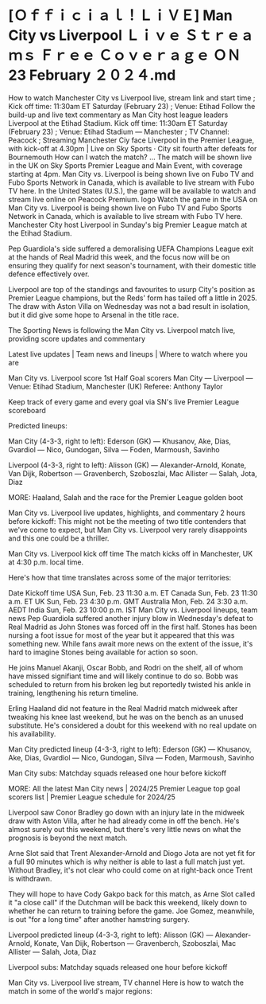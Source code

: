 # [Ｏｆｆｉｃｉａｌ！ＬｉＶＥ] Man City vs Liverpool Ｌｉｖｅ Ｓｔｒｅａｍｓ Ｆｒｅｅ Ｃｏｖｅｒａｇｅ ＯＮ 23 February ２０２４.md
How to watch Manchester City vs Liverpool live, stream link and start time ; Kick off time: 11:30am ET Saturday (February 23) ; Venue: Etihad
Follow the build-up and live text commentary as Man City host league leaders Liverpool at the Etihad Stadium.
Kick off time: 11:30am ET Saturday (February 23) ; Venue: Etihad Stadium — Manchester ; TV Channel: Peacock ; Streaming
Manchester Ciy face Liverpool in the Premier League, with kick-off at 4.30pm | Live on Sky Sports · City sit fourth after defeats for Bournemouth
How can I watch the match? ... The match will be shown live in the UK on Sky Sports Premier League and Main Event, with coverage starting at 4pm.
Man City vs. Liverpool is being shown live on Fubo TV and Fubo Sports Network in Canada, which is available to live stream with Fubo TV here.
In the United States (U.S.), the game will be available to watch and stream live online on Peacock Premium. logo Watch the game in the USA on 
Man City vs. Liverpool is being shown live on Fubo TV and Fubo Sports Network in Canada, which is available to live stream with Fubo TV here. Manchester City host Liverpool in Sunday's big Premier League match at the Etihad Stadium.

Pep Guardiola's side suffered a demoralising UEFA Champions League exit at the hands of Real Madrid this week, and the focus now will be on ensuring they qualify for next season's tournament, with their domestic title defence effectively over.

Liverpool are top of the standings and favourites to usurp City's position as Premier League champions, but the Reds' form has tailed off a little in 2025. The draw with Aston Villa on Wednesday was not a bad result in isolation, but it did give some hope to Arsenal in the title race.

The Sporting News is following the Man City vs. Liverpool match live, providing score updates and commentary

Latest live updates | Team news and lineups | Where to watch where you are

Man City vs. Liverpool score 1st Half Goal scorers Man City — Liverpool — Venue: Etihad Stadium, Manchester (UK) Referee: Anthony Taylor

Keep track of every game and every goal via SN's live Premier League scoreboard

Predicted lineups:

Man City (4-3-3, right to left): Ederson (GK) — Khusanov, Ake, Dias, Gvardiol — Nico, Gundogan, Silva — Foden, Marmoush, Savinho

Liverpool (4-3-3, right to left): Alisson (GK) — Alexander-Arnold, Konate, Van Dijk, Robertson — Gravenberch, Szoboszlai, Mac Allister — Salah, Jota, Diaz

MORE: Haaland, Salah and the race for the Premier League golden boot

Man City vs. Liverpool live updates, highlights, and commentary 2 hours before kickoff: This might not be the meeting of two title contenders that we've come to expect, but Man City vs. Liverpool very rarely disappoints and this one could be a thriller.

Man City vs. Liverpool kick off time The match kicks off in Manchester, UK at 4:30 p.m. local time.

Here's how that time translates across some of the major territories:

Date	Kickoff time
USA Sun, Feb. 23 11:30 a.m. ET Canada Sun, Feb. 23 11:30 a.m. ET UK Sun, Feb. 23 4:30 p.m. GMT Australia Mon, Feb. 24 3:30 a.m. AEDT India Sun, Feb. 23 10:00 p.m. IST Man City vs. Liverpool lineups, team news Pep Guardiola suffered another injury blow in Wednesday's defeat to Real Madrid as John Stones was forced off in the first half. Stones has been nursing a foot issue for most of the year but it appeared that this was something new. While fans await more news on the extent of the issue, it's hard to imagine Stones being available for action so soon.

He joins Manuel Akanji, Oscar Bobb, and Rodri on the shelf, all of whom have missed signifiant time and will likely continue to do so. Bobb was scheduled to return from his broken leg but reportedly twisted his ankle in training, lengthening his return timeline.

Erling Haaland did not feature in the Real Madrid match midweek after tweaking his knee last weekend, but he was on the bench as an unused substitute. He's considered a doubt for this weekend with no real update on his availability.

Man City predicted lineup (4-3-3, right to left): Ederson (GK) — Khusanov, Ake, Dias, Gvardiol — Nico, Gundogan, Silva — Foden, Marmoush, Savinho

Man City subs: Matchday squads released one hour before kickoff

MORE: All the latest Man City news | 2024/25 Premier League top goal scorers list | Premier League schedule for 2024/25

Liverpool saw Conor Bradley go down with an injury late in the midweek draw with Aston Villa, after he had already come in off the bench. He's almost surely out this weekend, but there's very little news on what the prognosis is beyond the next match.

Arne Slot said that Trent Alexander-Arnold and Diogo Jota are not yet fit for a full 90 minutes which is why neither is able to last a full match just yet. Without Bradley, it's not clear who could come on at right-back once Trent is withdrawn.

They will hope to have Cody Gakpo back for this match, as Arne Slot called it "a close call" if the Dutchman will be back this weekend, likely down to whether he can return to training before the game. Joe Gomez, meanwhile, is out "for a long time" after another hamstring surgery.

Liverpool predicted lineup (4-3-3, right to left): Alisson (GK) — Alexander-Arnold, Konate, Van Dijk, Robertson — Gravenberch, Szoboszlai, Mac Allister — Salah, Jota, Diaz

Liverpool subs: Matchday squads released one hour before kickoff

Man City vs. Liverpool live stream, TV channel Here is how to watch the match in some of the world's major regions:

